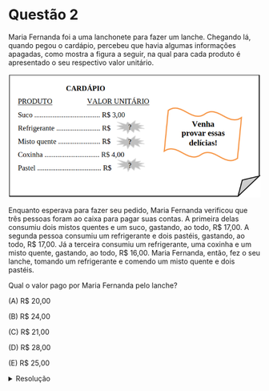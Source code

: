 # Questão 2

Maria Fernanda foi a uma lanchonete para fazer um lanche. Chegando lá, quando pegou o cardápio, percebeu que havia algumas informações apagadas, como mostra a figura a seguir, na qual para cada produto é apresentado o seu respectivo valor unitário.

![image](./img/questao02_fig01.png)

Enquanto esperava para fazer seu pedido, Maria Fernanda verificou que três pessoas foram ao caixa para pagar suas contas. A primeira delas consumiu dois mistos quentes e um suco, gastando, ao todo, R$ 17,00. A segunda pessoa consumiu um refrigerante e dois pastéis, gastando, ao todo, R$ 17,00. Já a terceira consumiu um refrigerante, uma coxinha e um misto quente, gastando, ao todo, R$ 16,00. Maria Fernanda, então, fez o seu lanche, tomando um refrigerante e comendo um misto quente e dois pastéis.

Qual o valor pago por Maria Fernanda pelo lanche?

(A) R$ 20,00

(B) R$ 24,00

(C) R$ 21,00

(D) R$ 28,00

(E) R$ 25,00

<details>
  <summary>Resolução</summary>
 
  ## Resolução
  Existem 3 valores que não conhecemos, os preços do Refrigerante (R), do Misto Quente (M) e do Pastel (P). Podemos usar as informações dadas para escrever equações envolvendo essas quantidades desconhecidas:

  "A primeira delas consumiu dois mistos quentes e um suco, gastando, ao todo, R$ 17,00":

  \\( 2 \times M + \text{Suco} = 17 \\)
  
  Aqui usamos o valor conhecido do Suco (R$ 3,00). Vamos resolver para achar M:

  \\(
    \begin{align}
      2 \times M + 3 &= 17 \\\\
      2 \times M     &= 17 - 3 \\\\
      2 \times M     &= 14 \\\\
      M              &= \displaystyle \frac{14}{2} \\\\
      M              &= 7
    \end{align}  
  \\)

  E encontramos o preço do Misto Quente: R$ 7,00. Vamos ver outras informações:

  "A segunda pessoa consumiu um refrigerante e dois pastéis, gastando, ao todo, R$ 17,00"
  
  \\( R + 2 \times P = 17 \\)

  Como não sabemos os valores de R nem P, é melhor vermos o que tem na próxima:

  "Já a terceira consumiu um refrigerante, uma coxinha e um misto quente, gastando, ao todo, R$ 16,00"

  \\( R + \text{Coxinha} + \text{Misto Quente} = 16 \\)

  OK, aqui já usamos o valor conhecido da Coxinha (R$ 4,00) e o valor calculado do Misto Quente (R$ 7,00):

  \\( 
    \begin{align}
      R + 4 + 7 &= 16 \\\\
      R + 11 &= 16 \\\\
      R &= 16 - 11 \\\\
      R &= 5
    \end{align}
  \\)

  Muito bem, calculamos aqui que o Refrigerante custa R$ 5,00, e podemos retornar na equação anterior:
  
  \\( 
    \begin{align}
    R + 2 \times P &= 17 \\\\
    5 + 2 \times P &= 17 \\\\
    2 \times P     &= 17 - 5 \\\\
    2 \times P     &= 12 \\\\
    P              &= \displaystyle \frac{12}{2} \\\\
    P              &= 6
    \end{align}  
  \\)

  Pronto, achamos o preço do Pastel, R$ 6,00.

  A questão pede o valor da conta da Maria Fernanda, que consumiu 1 Refrigerante, 1 Misto Quente e 2 Pastéis:

  \\(
    \begin{equation}
      R + M + 2 \times P\\\\
      = 5 + 7 + 2 \times 6\\\\
      = 12 + 12\\\\
      = 24 
    \end{equation}  
  \\)

  > Resposta: Alternativa (B)


</details>